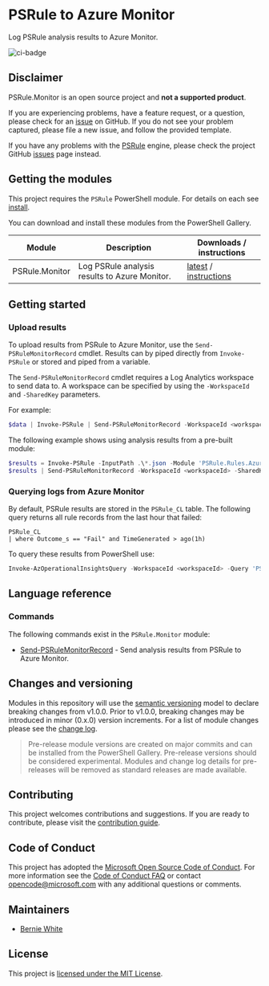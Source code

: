 # PSRule to Azure Monitor

Log PSRule analysis results to Azure Monitor.

![ci-badge]

## Disclaimer

PSRule.Monitor is an open source project and **not a supported product**.

If you are experiencing problems, have a feature request, or a question, please check for an [issue] on GitHub.
If you do not see your problem captured, please file a new issue, and follow the provided template.

If you have any problems with the [PSRule][engine] engine, please check the project GitHub [issues](https://github.com/Microsoft/PSRule/issues) page instead.

## Getting the modules

This project requires the `PSRule` PowerShell module. For details on each see [install].

You can download and install these modules from the PowerShell Gallery.

Module             | Description | Downloads / instructions
------             | ----------- | ------------------------
PSRule.Monitor     | Log PSRule analysis results to Azure Monitor. | [latest][module] / [instructions][install]

## Getting started

### Upload results

To upload results from PSRule to Azure Monitor, use the `Send-PSRuleMonitorRecord` cmdlet.
Results can by piped directly from `Invoke-PSRule` or stored and piped from a variable.

The `Send-PSRuleMonitorRecord` cmdlet requires a Log Analytics workspace to send data to.
A workspace can be specified by using the `-WorkspaceId` and `-SharedKey` parameters.

For example:

```powershell
$data | Invoke-PSRule | Send-PSRuleMonitorRecord -WorkspaceId <workspaceId> -SharedKey <primaryKey>;
```

The following example shows using analysis results from a pre-built module:

```powershell
$results = Invoke-PSRule -InputPath .\*.json -Module 'PSRule.Rules.Azure';
$results | Send-PSRuleMonitorRecord -WorkspaceId <workspaceId> -SharedKey <primaryKey>;
```

### Querying logs from Azure Monitor

By default, PSRule results are stored in the `PSRule_CL` table.
The following query returns all rule records from the last hour that failed:

```text
PSRule_CL
| where Outcome_s == "Fail" and TimeGenerated > ago(1h)
```

To query these results from PowerShell use:

```powershell
Invoke-AzOperationalInsightsQuery -WorkspaceId <workspaceId> -Query 'PSRule_CL | where Outcome_s == "Fail" and TimeGenerated > ago(1h)'
```

## Language reference

### Commands

The following commands exist in the `PSRule.Monitor` module:

- [Send-PSRuleMonitorRecord](docs/commands/PSRule.Monitor/en-US/Send-PSRuleMonitorRecord.md) - Send analysis results from PSRule to Azure Monitor.

## Changes and versioning

Modules in this repository will use the [semantic versioning](http://semver.org/) model to declare breaking changes from v1.0.0.
Prior to v1.0.0, breaking changes may be introduced in minor (0.x.0) version increments.
For a list of module changes please see the [change log](CHANGELOG.md).

> Pre-release module versions are created on major commits and can be installed from the PowerShell Gallery.
> Pre-release versions should be considered experimental.
> Modules and change log details for pre-releases will be removed as standard releases are made available.

## Contributing

This project welcomes contributions and suggestions.
If you are ready to contribute, please visit the [contribution guide](CONTRIBUTING.md).

## Code of Conduct

This project has adopted the [Microsoft Open Source Code of Conduct](https://opensource.microsoft.com/codeofconduct/).
For more information see the [Code of Conduct FAQ](https://opensource.microsoft.com/codeofconduct/faq/)
or contact [opencode@microsoft.com](mailto:opencode@microsoft.com) with any additional questions or comments.

## Maintainers

- [Bernie White](https://github.com/BernieWhite)

## License

This project is [licensed under the MIT License](LICENSE).

[install]: docs/scenarios/install-instructions.md
[ci-badge]: https://dev.azure.com/bewhite/PSRule.Monitor/_apis/build/status/PSRule.Monitor-CI?branchName=master
[module]: https://www.powershellgallery.com/packages/PSRule.Monitor
[engine]: https://github.com/Microsoft/PSRule
[issue]: https://github.com/Microsoft/PSRule.Monitor/issues
